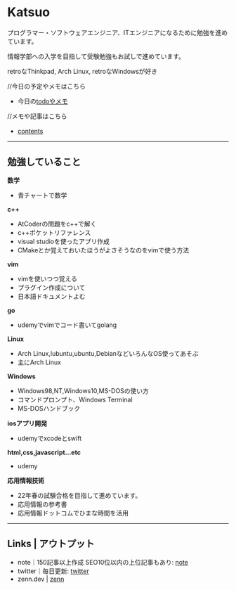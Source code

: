 # Katsuo

プログラマー・ソフトウェアエンジニア、ITエンジニアになるために勉強を進めています。

情報学部への入学を目指して受験勉強もお試しで進めています。

retroなThinkpad, Arch Linux, retroなWindowsが好き

//今日の予定やメモはこちら

- 今日の[todoやメモ](todo.md)

//メモや記事はこちら

- [contents](contents.md)　

---


## 勉強していること

**数学**
- 青チャートで数学

**c++**
- AtCoderの問題をc++で解く
- c++ポケットリファレンス
- visual studioを使ったアプリ作成
- CMakeとか覚えておいたほうがよさそうなのをvimで使う方法

**vim**
- vimを使いつつ覚える
- プラグイン作成について
- 日本語ドキュメントよむ

**go**
- udemyでvimでコード書いてgolang

**Linux**
- Arch Linux,lubuntu,ubuntu,DebianなどいろんなOS使ってあそぶ
- 主にArch Linux

**Windows**
- Windows98,NT,Windows10,MS-DOSの使い方
- コマンドプロンプト、Windows Terminal
- MS-DOSハンドブック

**iosアプリ開発**
- udemyでxcodeとswift

**html,css,javascript...etc**
- udemy

**応用情報技術**
- 22年春の試験合格を目指して進めています。
- 応用情報の参考書
- 応用情報ドットコムでひまな時間を活用

---

## Links | アウトプット
- note｜150記事以上作成 SEO10位以内の上位記事もあり: [note](https://note.com/noabou)
- twitter｜毎日更新: [twitter](https://twitter.com/noaboucoffee)
- zenn.dev | [zenn](https://zenn.dev/katsuo)
